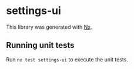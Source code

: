 # settings-ui

This library was generated with [Nx](https://nx.dev).

## Running unit tests

Run `nx test settings-ui` to execute the unit tests.
